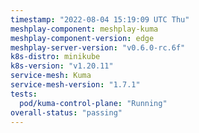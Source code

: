 ```yaml
---
timestamp: "2022-08-04 15:19:09 UTC Thu"
meshplay-component: meshplay-kuma
meshplay-component-version: edge
meshplay-server-version: "v0.6.0-rc.6f"
k8s-distro: minikube
k8s-version: "v1.20.11"
service-mesh: Kuma
service-mesh-version: "1.7.1"
tests:
  pod/kuma-control-plane: "Running"
overall-status: "passing"
---
```

